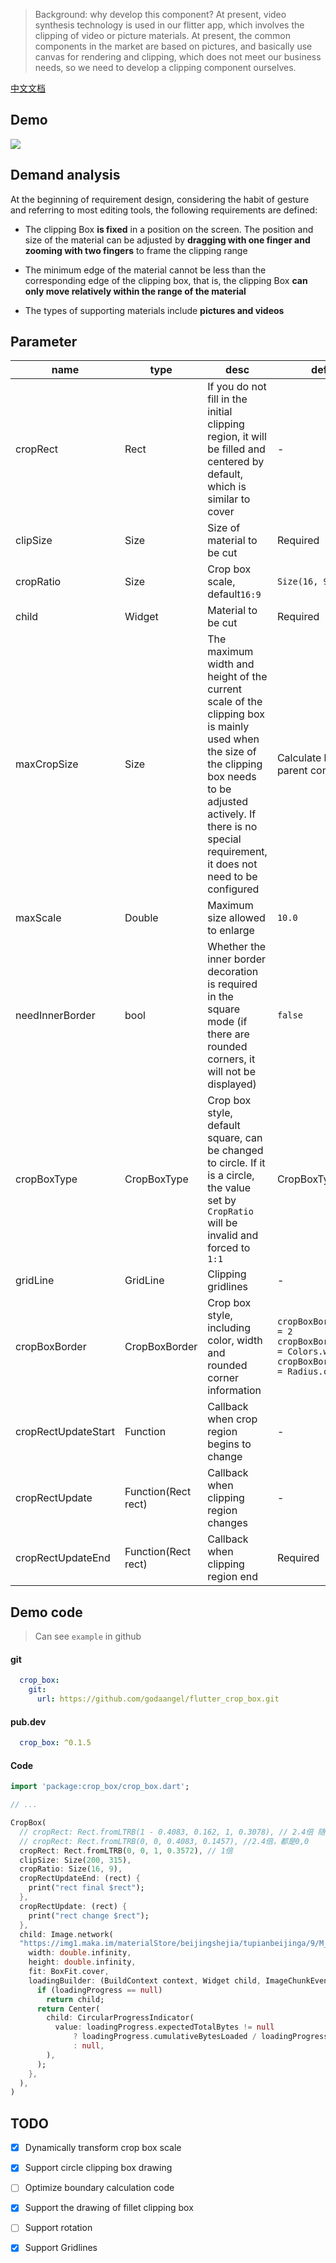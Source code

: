 > Background: why develop this component? At present, video synthesis technology is used in our flitter app, which involves the clipping of video or picture materials. At present, the common components in the market are based on pictures, and basically use canvas for rendering and clipping, which does not meet our business needs, so we need to develop a clipping component ourselves.

[中文文档](https://github.com/godaangel/flutter_crop_box/blob/master/doc/README_ZH.md)

## Demo

![](https://github.com/godaangel/flutter_crop_box/blob/master/gif/5e941f8d-39a2-45da-9c8c-9eb2f6513498.gif)

## Demand analysis

At the beginning of requirement design, considering the habit of gesture and referring to most editing tools, the following requirements are defined:

- The clipping Box **is fixed** in a position on the screen. The position and size of the material can be adjusted by **dragging with one finger and zooming with two fingers** to frame the clipping range

- The minimum edge of the material cannot be less than the corresponding edge of the clipping box, that is, the clipping Box **can only move relatively within the range of the material**

- The types of supporting materials include **pictures and videos**

## Parameter

| name | type | desc | default |
| --- | --- | --- | --- |
| cropRect | Rect | If you do not fill in the initial clipping region, it will be filled and centered by default, which is similar to cover | - |
| clipSize | Size | Size of material to be cut | Required |
| cropRatio | Size | Crop box scale, default`16:9` | `Size(16, 9)` |
| child | Widget | Material to be cut | Required |
| maxCropSize | Size | The maximum width and height of the current scale of the clipping box is mainly used when the size of the clipping box needs to be adjusted actively. If there is no special requirement, it does not need to be configured | Calculate based on parent component |
| maxScale | Double | Maximum size allowed to enlarge | `10.0` |
| needInnerBorder | bool | Whether the inner border decoration is required in the square mode (if there are rounded corners, it will not be displayed) | `false` |
| cropBoxType | CropBoxType | Crop box style, default square, can be changed to circle. If it is a circle, the value set by `CropRatio` will be invalid and forced to `1:1` | CropBoxType.Square |
| gridLine | GridLine | Clipping gridlines | - |
| cropBoxBorder | CropBoxBorder | Crop box style, including color, width and rounded corner information | `cropBoxBorder.width = 2` `cropBoxBorder.color = Colors.white` `cropBoxBorder.radius = Radius.circular(0)` |
| cropRectUpdateStart | Function | Callback when crop region begins to change | - |
| cropRectUpdate | Function(Rect rect) | Callback when clipping region changes | - |
| cropRectUpdateEnd | Function(Rect rect) | Callback when clipping region end | Required |

## Demo code

> Can see `example` in github

#### git
```yaml
  crop_box:
    git:
      url: https://github.com/godaangel/flutter_crop_box.git
```

#### pub.dev
```yaml
  crop_box: ^0.1.5
```

#### Code
```dart
import 'package:crop_box/crop_box.dart';

// ...

CropBox(
  // cropRect: Rect.fromLTRB(1 - 0.4083, 0.162, 1, 0.3078), // 2.4倍 随机位置
  // cropRect: Rect.fromLTRB(0, 0, 0.4083, 0.1457), //2.4倍，都是0,0
  cropRect: Rect.fromLTRB(0, 0, 1, 0.3572), // 1倍
  clipSize: Size(200, 315),
  cropRatio: Size(16, 9),
  cropRectUpdateEnd: (rect) {
    print("rect final $rect");
  },
  cropRectUpdate: (rect) {
    print("rect change $rect");
  },
  child: Image.network(
  "https://img1.maka.im/materialStore/beijingshejia/tupianbeijinga/9/M_7TNT6NIM/M_7TNT6NIM_v1.jpg",
    width: double.infinity,
    height: double.infinity,
    fit: BoxFit.cover,
    loadingBuilder: (BuildContext context, Widget child, ImageChunkEvent loadingProgress) {
      if (loadingProgress == null)
        return child;
      return Center(
        child: CircularProgressIndicator(
          value: loadingProgress.expectedTotalBytes != null
              ? loadingProgress.cumulativeBytesLoaded / loadingProgress.expectedTotalBytes
              : null,
        ),
      );
    },
  ),
)
```

## TODO

* [x] Dynamically transform crop box scale

* [x] Support circle clipping box drawing

* [ ] Optimize boundary calculation code

* [x] Support the drawing of fillet clipping box

* [ ] Support rotation

* [x] Support Gridlines
